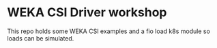 # WEKA CSI Driver workshop

This repo holds some WEKA CSI examples and a fio load k8s module so loads can be simulated.

